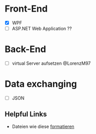 # Front-End
  - [x] WPF
  - [ ] ASP.NET Web Application ??

# Back-End
 - [ ] virtual Server aufsetzen @LorenzM97

# Data exchanging
  - [ ] JSON
  
## Helpful Links
  - Dateien wie diese [formatieren](https://help.github.com/articles/basic-writing-and-formatting-syntax/#styling-text)
